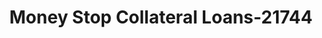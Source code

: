 ---
f_zip-code: 1013
f_state-code: MA
title: Money Stop Collateral Loans-21744
f_phone: 413-534-3280
f_city-only: Chicopee Street Chicope
f_address: 1098 Chicopee Street Chicope
f_location-unique-id: '21744'
slug: money-stop-collateral-loans-21744
updated-on: '2024-05-30T13:46:58.046Z'
created-on: '2024-05-30T13:36:59.803Z'
published-on: '2024-05-30T13:54:32.469Z'
f_city-state: cms/city/chicopee-street-chicope-ma.md
f_company: cms/company/money-stop-collateral-loans.md
f_state: cms/state/massachusetts.md
layout: '[payday-loan].html'
tags: payday-loan
---